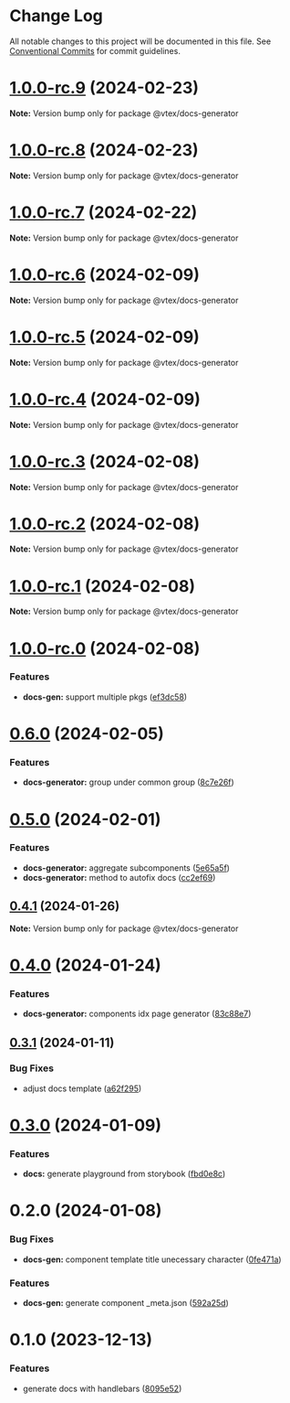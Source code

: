 # Change Log

All notable changes to this project will be documented in this file.
See [Conventional Commits](https://conventionalcommits.org) for commit guidelines.

# [1.0.0-rc.9](https://github.com/vtex/shoreline/compare/@vtex/docs-generator@1.0.0-rc.8...@vtex/docs-generator@1.0.0-rc.9) (2024-02-23)

**Note:** Version bump only for package @vtex/docs-generator

# [1.0.0-rc.8](https://github.com/vtex/shoreline/compare/@vtex/docs-generator@1.0.0-rc.7...@vtex/docs-generator@1.0.0-rc.8) (2024-02-23)

**Note:** Version bump only for package @vtex/docs-generator

# [1.0.0-rc.7](https://github.com/vtex/shoreline/compare/@vtex/docs-generator@1.0.0-rc.6...@vtex/docs-generator@1.0.0-rc.7) (2024-02-22)

**Note:** Version bump only for package @vtex/docs-generator

# [1.0.0-rc.6](https://github.com/vtex/shoreline/compare/@vtex/docs-generator@1.0.0-rc.5...@vtex/docs-generator@1.0.0-rc.6) (2024-02-09)

**Note:** Version bump only for package @vtex/docs-generator

# [1.0.0-rc.5](https://github.com/vtex/shoreline/compare/@vtex/docs-generator@1.0.0-rc.4...@vtex/docs-generator@1.0.0-rc.5) (2024-02-09)

**Note:** Version bump only for package @vtex/docs-generator

# [1.0.0-rc.4](https://github.com/vtex/shoreline/compare/@vtex/docs-generator@1.0.0-rc.3...@vtex/docs-generator@1.0.0-rc.4) (2024-02-09)

**Note:** Version bump only for package @vtex/docs-generator

# [1.0.0-rc.3](https://github.com/vtex/shoreline/compare/@vtex/docs-generator@1.0.0-rc.2...@vtex/docs-generator@1.0.0-rc.3) (2024-02-08)

**Note:** Version bump only for package @vtex/docs-generator

# [1.0.0-rc.2](https://github.com/vtex/shoreline/compare/@vtex/docs-generator@1.0.0-rc.1...@vtex/docs-generator@1.0.0-rc.2) (2024-02-08)

**Note:** Version bump only for package @vtex/docs-generator

# [1.0.0-rc.1](https://github.com/vtex/shoreline/compare/@vtex/docs-generator@1.0.0-rc.0...@vtex/docs-generator@1.0.0-rc.1) (2024-02-08)

**Note:** Version bump only for package @vtex/docs-generator

# [1.0.0-rc.0](https://github.com/vtex/shoreline/compare/@vtex/docs-generator@0.6.0...@vtex/docs-generator@1.0.0-rc.0) (2024-02-08)

### Features

- **docs-gen:** support multiple pkgs ([ef3dc58](https://github.com/vtex/shoreline/commit/ef3dc58eabb9c1df983ba8f55981c63ab06ad768))

# [0.6.0](https://github.com/vtex/shoreline/compare/@vtex/docs-generator@0.5.0...@vtex/docs-generator@0.6.0) (2024-02-05)

### Features

- **docs-generator:** group under common group ([8c7e26f](https://github.com/vtex/shoreline/commit/8c7e26f246fbce880adc7b75dd736fc05abecd59))

# [0.5.0](https://github.com/vtex/shoreline/compare/@vtex/docs-generator@0.4.1...@vtex/docs-generator@0.5.0) (2024-02-01)

### Features

- **docs-generator:** aggregate subcomponents ([5e65a5f](https://github.com/vtex/shoreline/commit/5e65a5fdd1161d531d0503bf64f3e32b595f305a))
- **docs-generator:** method to autofix docs ([cc2ef69](https://github.com/vtex/shoreline/commit/cc2ef69fb99b71e3a414f2e3b033f3dbec4ac868))

## [0.4.1](https://github.com/vtex/shoreline/compare/@vtex/docs-generator@0.4.0...@vtex/docs-generator@0.4.1) (2024-01-26)

**Note:** Version bump only for package @vtex/docs-generator

# [0.4.0](https://github.com/vtex/shoreline/compare/@vtex/docs-generator@0.3.1...@vtex/docs-generator@0.4.0) (2024-01-24)

### Features

- **docs-generator:** components idx page generator ([83c88e7](https://github.com/vtex/shoreline/commit/83c88e7f9a2730a8ec782c721b3f22ccec9acfa0))

## [0.3.1](https://github.com/vtex/shoreline/compare/@vtex/docs-generator@0.3.0...@vtex/docs-generator@0.3.1) (2024-01-11)

### Bug Fixes

- adjust docs template ([a62f295](https://github.com/vtex/shoreline/commit/a62f29555ea3435bfca4fe2cf37f29a0b671eba9))

# [0.3.0](https://github.com/vtex/shoreline/compare/@vtex/docs-generator@0.2.0...@vtex/docs-generator@0.3.0) (2024-01-09)

### Features

- **docs:** generate playground from storybook ([fbd0e8c](https://github.com/vtex/shoreline/commit/fbd0e8c718b71ad1b1e228ba7e61044ccba64d09))

# 0.2.0 (2024-01-08)

### Bug Fixes

- **docs-gen:** component template title unecessary character ([0fe471a](https://github.com/vtex/shoreline/commit/0fe471a5b3c1949519c18b2e263babeae1f31a94))

### Features

- **docs-gen:** generate component \_meta.json ([592a25d](https://github.com/vtex/shoreline/commit/592a25d1117f36dd16201ca5ba85b976900b3b25))

# 0.1.0 (2023-12-13)

### Features

- generate docs with handlebars ([8095e52](https://github.com/vtex/shoreline/commit/8095e5245b4fd4d9aaf90c6213854ea39453bcd3))
